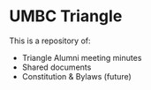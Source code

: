 # UMBC Triangle

This is a repository of:
+ Triangle Alumni meeting minutes
+ Shared documents
+ Constitution & Bylaws (future)

